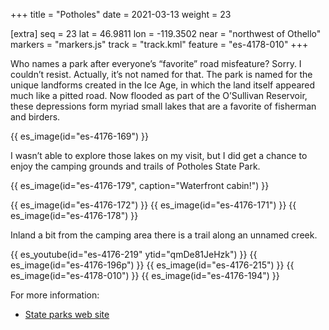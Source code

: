 +++
title = "Potholes"
date = 2021-03-13
weight = 23

[extra]
seq = 23
lat = 46.9811
lon = -119.3502
near = "northwest of Othello"
markers = "markers.js"
track = "track.kml"
feature = "es-4178-010"
+++

Who names a park after everyone’s “favorite” road misfeature? Sorry. I couldn’t resist. Actually, it’s not named for that. The park is named for the unique landforms created in the Ice Age, in which the land itself appeared much like a pitted road. Now flooded as part of the O’Sullivan Reservoir, these depressions form myriad small lakes that are a favorite of fisherman and birders.

<!-- more -->

{{ es_image(id="es-4176-169") }}

I wasn’t able to explore those lakes on my visit, but I did get a chance to enjoy the camping grounds and trails of Potholes State Park.

{{ es_image(id="es-4176-179", caption="Waterfront cabin!") }}

{{ es_image(id="es-4176-172") }}
{{ es_image(id="es-4176-171") }}
{{ es_image(id="es-4176-178") }}

Inland a bit from the camping area there is a trail along an unnamed creek.

{{ es_youtube(id="es-4176-219" ytid="qmDe81JeHzk") }}
{{ es_image(id="es-4176-196p") }}
{{ es_image(id="es-4176-215") }}
{{ es_image(id="es-4178-010") }}
{{ es_image(id="es-4176-194") }}

For more information:

* [State parks web site](https://parks.state.wa.us/568/Potholes)
